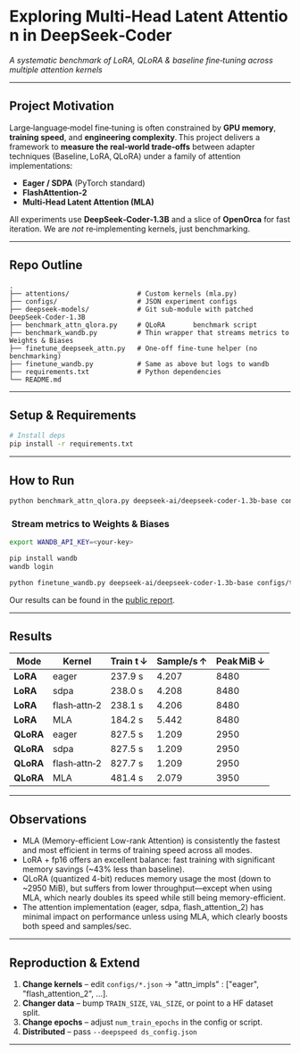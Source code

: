 # Exploring Multi‑Head Latent Attention in DeepSeek‑Coder
*A systematic benchmark of LoRA, QLoRA & baseline fine‑tuning across multiple attention kernels*

---

## Project Motivation
Large‑language‑model fine‑tuning is often constrained by **GPU memory**, **training speed**, and **engineering complexity**. This project delivers a framework to **measure the real‑world trade‑offs** between adapter techniques (Baseline, LoRA, QLoRA) under a family of attention implementations:

* **Eager / SDPA** (PyTorch standard)
* **FlashAttention‑2**
* **Multi‑Head Latent Attention (MLA)**

All experiments use **DeepSeek‑Coder‑1.3B** and a slice of **OpenOrca** for fast iteration. We are *not* re‑implementing kernels, just benchmarking.

---

## Repo Outline
```text
.
├── attentions/                 # Custom kernels (mla.py)
├── configs/                    # JSON experiment configs
├── deepseek‑models/            # Git sub‑module with patched DeepSeek‑Coder‑1.3B
├── benchmark_attn_qlora.py     # QLoRA       benchmark script
├── benchmark_wandb.py          # Thin wrapper that streams metrics to Weights & Biases
├── finetune_deepseek_attn.py   # One‑off fine‑tune helper (no benchmarking)
├── finetune_wandb.py           # Same as above but logs to wandb
├── requirements.txt            # Python dependencies
└── README.md                   
```

---

## Setup & Requirements
```bash
# Install deps
pip install -r requirements.txt
```

---

## How to Run
```bash
python benchmark_attn_qlora.py deepseek-ai/deepseek-coder-1.3b-base configs/test.json runs/bench
```

###  Stream metrics to Weights & Biases
```bash
export WANDB_API_KEY=<your‑key>

pip install wandb
wandb login

python finetune_wandb.py deepseek-ai/deepseek-coder-1.3b-base configs/test.json runs/bench
```
Our results can be found in the [public report](https://api.wandb.ai/links/louiszh-columbia-university/5mknyy8s).

---

## Results
| Mode      | Kernel            | Train t ↓ | Sample/s ↑ | Peak MiB ↓ | 
|-----------|-------------------|-----------|------------|------------|
| **LoRA**  | eager             | 237.9 s    | 4.207      | 8480       |
| **LoRA**  | sdpa              | 238.0 s    | 4.208      | 8480       |
| **LoRA**  | flash‑attn‑2      | 238.1 s    | 4.206      | 8480       |
| **LoRA**  | MLA               | 184.2 s    | 5.442      | 8480       |
| **QLoRA** | eager             | 827.5 s    | 1.209      | 2950       |
| **QLoRA** | sdpa              | 827.5 s    | 1.209      | 2950       |
| **QLoRA** | flash‑attn‑2      | 827.7 s    | 1.209      | 2950       |
| **QLoRA** | MLA               | 481.4 s    | 2.079      | 3950       |

---

## Observations
* MLA (Memory-efficient Low-rank Attention) is consistently the fastest and most efficient in terms of training speed across all modes.
* LoRA + fp16 offers an excellent balance: fast training with significant memory savings (~43% less than baseline).
* QLoRA (quantized 4-bit) reduces memory usage the most (down to ~2950 MiB), but suffers from lower throughput—except when using MLA, which nearly doubles its speed while still being memory-efficient.
* The attention implementation (eager, sdpa, flash_attention_2) has minimal impact on performance unless using MLA, which clearly boosts both speed and samples/sec.


---

## Reproduction & Extend
1. **Change kernels** – edit `configs/*.json` → "attn_impls" : ["eager", "flash_attention_2", …].
2. **Changer data**    – bump `TRAIN_SIZE`, `VAL_SIZE`, or point to a HF dataset split.
3. **Change epochs**    – adjust `num_train_epochs` in the config or script.
4. **Distributed**    – pass `--deepspeed ds_config.json`

---
